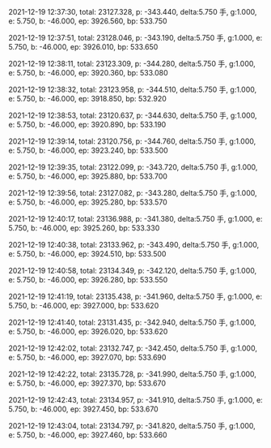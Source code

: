 2021-12-19 12:37:30, total: 23127.328, p: -343.440, delta:5.750 手, g:1.000, e: 5.750, b: -46.000, ep: 3926.560, bp: 533.750

2021-12-19 12:37:51, total: 23128.046, p: -343.190, delta:5.750 手, g:1.000, e: 5.750, b: -46.000, ep: 3926.010, bp: 533.650

2021-12-19 12:38:11, total: 23123.309, p: -344.280, delta:5.750 手, g:1.000, e: 5.750, b: -46.000, ep: 3920.360, bp: 533.080

2021-12-19 12:38:32, total: 23123.958, p: -344.510, delta:5.750 手, g:1.000, e: 5.750, b: -46.000, ep: 3918.850, bp: 532.920

2021-12-19 12:38:53, total: 23120.637, p: -344.630, delta:5.750 手, g:1.000, e: 5.750, b: -46.000, ep: 3920.890, bp: 533.190

2021-12-19 12:39:14, total: 23120.756, p: -344.760, delta:5.750 手, g:1.000, e: 5.750, b: -46.000, ep: 3923.240, bp: 533.500

2021-12-19 12:39:35, total: 23122.099, p: -343.720, delta:5.750 手, g:1.000, e: 5.750, b: -46.000, ep: 3925.880, bp: 533.700

2021-12-19 12:39:56, total: 23127.082, p: -343.280, delta:5.750 手, g:1.000, e: 5.750, b: -46.000, ep: 3925.280, bp: 533.570

2021-12-19 12:40:17, total: 23136.988, p: -341.380, delta:5.750 手, g:1.000, e: 5.750, b: -46.000, ep: 3925.260, bp: 533.330

2021-12-19 12:40:38, total: 23133.962, p: -343.490, delta:5.750 手, g:1.000, e: 5.750, b: -46.000, ep: 3924.510, bp: 533.500

2021-12-19 12:40:58, total: 23134.349, p: -342.120, delta:5.750 手, g:1.000, e: 5.750, b: -46.000, ep: 3926.280, bp: 533.550

2021-12-19 12:41:19, total: 23135.438, p: -341.960, delta:5.750 手, g:1.000, e: 5.750, b: -46.000, ep: 3927.000, bp: 533.620

2021-12-19 12:41:40, total: 23131.435, p: -342.940, delta:5.750 手, g:1.000, e: 5.750, b: -46.000, ep: 3926.020, bp: 533.620

2021-12-19 12:42:02, total: 23132.747, p: -342.450, delta:5.750 手, g:1.000, e: 5.750, b: -46.000, ep: 3927.070, bp: 533.690

2021-12-19 12:42:22, total: 23135.728, p: -341.990, delta:5.750 手, g:1.000, e: 5.750, b: -46.000, ep: 3927.370, bp: 533.670

2021-12-19 12:42:43, total: 23134.957, p: -341.910, delta:5.750 手, g:1.000, e: 5.750, b: -46.000, ep: 3927.450, bp: 533.670

2021-12-19 12:43:04, total: 23134.797, p: -341.820, delta:5.750 手, g:1.000, e: 5.750, b: -46.000, ep: 3927.460, bp: 533.660